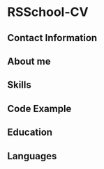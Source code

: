 # RSSchool-CV

## Contact Information

## About me

## Skills

## Code Example

## Education

## Languages
